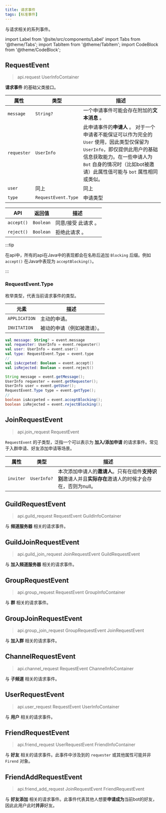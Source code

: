 ```yaml
---
title: 请求事件
tags: [标准事件]
---
```


与请求相关的系列事件。

import Label from '@site/src/components/Label'
import Tabs from '@theme/Tabs';
import TabItem from '@theme/TabItem';
import CodeBlock from '@theme/CodeBlock';

## RequestEvent
> <Label>api.request</Label>
> <Label type='success'>UserInfoContainer</Label>

**请求事件** 的基础父类接口。

| 属性          | 类型                  | 描述                                                                                                                                     |
|-------------|---------------------|----------------------------------------------------------------------------------------------------------------------------------------|
| `message`   | `String?`           | 一个申请事件可能会存在附加的**文本消息** 。                                                                                                               |
| `requester` | `UserInfo`          | 此申请事件的**申请人** 。 对于一个申请者不能保证可以作为完全的 `User` 使用，因此类型仅保留为 `UserInfo`，即仅提供此用户的基础信息获取能力。在一些申请人为 `Bot` 自身的情况时（比如bot被邀请）此属性值可能与 `bot` 属性相同或类似。 |
| `user`      | 同上                  | 同上                                                                                                                                     |
| `type`      | `RequestEvent.Type` | 申请类型                                                                                                                                   |

| API        | 返回值                 | 描述          |
|------------|---------------------|-------------|
| `accept()` | `Boolean`           | 同意/接受 此请求 。 |
| `reject()` | `Boolean`           | 拒绝此请求 。     |

:::tip

在api中，所有的api在Java中的表现都会在名称后追加 `Blocking` 后缀。例如 `accept()` 在Java中表现为 `acceptBlocking()`。

:::

### RequestEvent.Type
枚举类型，代表当前请求事件的类型。

| 元素            | 描述            |
|---------------|---------------|
| `APPLICATION` | 主动的申请。        |
| `INVITATION`  | 被动的申请（例如被邀请）。 |


<Tabs groupId="code">
<TabItem value="Kotlin">

```kotlin
val message: String? = event.message
val requester: UserInfo = event.requester()
val user: UserInfo = event.user()
val type: RequestEvent.Type = event.type
//
val isAccpeted: Boolean = event.accept()
val isRejected: Boolean = event.reject()
```

</TabItem>
<TabItem value="Java">

```java
String message = event.getMessage();
UserInfo requester = event.getRequester();
UserInfo user = event.getUser();
RequestEvent.Type type = event.getType();
//
boolean isAccpeted = event.acceptBlocking();
boolean isRejected = event.rejectBlocking();
```

</TabItem>
</Tabs>


## JoinRequestEvent
> <Label>api.join_request</Label>
> <Label href='#requestevent' type='success'>RequestEvent</Label>

`RequestEvent` 的子类型，泛指一个可以表示为 **加入/添加申请** 的请求事件。常见于入群申请、好友添加申请等场景。

| 属性        | 类型          | 描述                                                            |
|-----------|-------------|---------------------------------------------------------------|
| `inviter` | `UserInfo?` | 本次添加申请人的**邀请人**。只有在组件**支持识别**邀请人并且**实际存在**邀请人的时候才会存在，否则为null。 |


## GuildRequestEvent
> <Label>api.guild_request</Label>
> <Label href='#requestevent' type='success'>RequestEvent</Label>
> <Label type='success'>GuildInfoContainer</Label>

与 **频道服务器** 相关的请求事件。


## GuildJoinRequestEvent
> <Label>api.guild_join_request</Label>
> <Label href='#joinrequestevent' type='success'>JoinRequestEvent</Label>
> <Label href='#guildrequestevent' type='success'>GuildRequestEvent</Label>

与 **加入频道服务器** 相关的请求事件。


## GroupRequestEvent
> <Label>api.group_request</Label>
> <Label href='#requestevent' type='success'>RequestEvent</Label>
> <Label type='success'>GroupInfoContainer</Label>

与 **群** 相关的请求事件。

## GroupJoinRequestEvent
> <Label>api.group_join_request</Label>
> <Label href='#grouprequestevent' type='success'>GroupRequestEvent</Label>
> <Label href='#joinrequestevent' type='success'>JoinRequestEvent</Label>

与 **加入群** 相关的请求事件。

## ChannelRequestEvent
> <Label>api.channel_request</Label>
> <Label href='#requestevent' type='success'>RequestEvent</Label>
> <Label type='success'>ChannelInfoContainer</Label>

与 **子频道** 相关的请求事件。


## UserRequestEvent
> <Label>api.user_request</Label>
> <Label href='#requestevent' type='success'>RequestEvent</Label>
> <Label type='success'>UserInfoContainer</Label>

与 **用户** 相关的请求事件。

## FriendRequestEvent
> <Label>api.friend_request</Label>
> <Label href='#userrequestevent' type='success'>UserRequestEvent</Label>
> <Label type='success'>FriendInfoContainer</Label>

与 **好友** 相关的请求事件。此事件中涉及到的 `requester` 或其他属性可能并非 `Firend` 对象。


## FriendAddRequestEvent
> <Label>api.friend_add_request</Label>
> <Label href='#joinrequestevent' type='success'>JoinRequestEvent</Label>
> <Label href='#friendrequestevent' type='success'>FriendRequestEvent</Label>

与 **好友添加** 相关的请求事件。此事件代表其他人想要**申请成为**当前bot的好友，
因此此用户此时**并非**好友。

